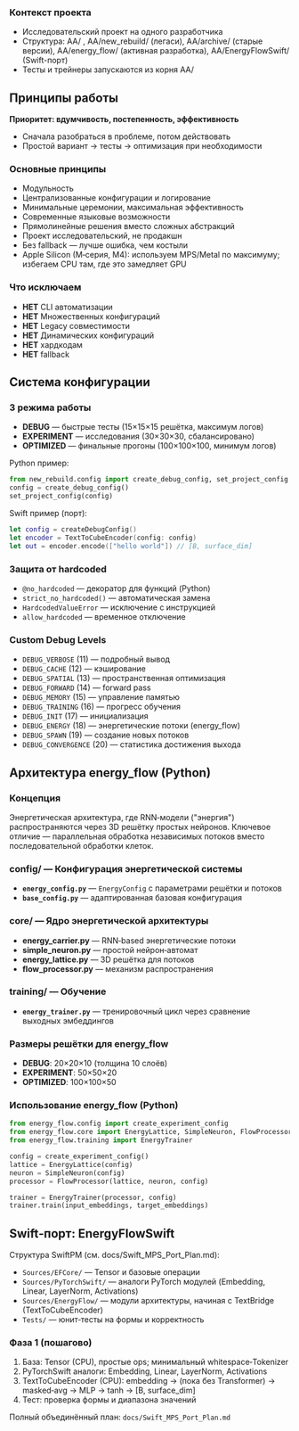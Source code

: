 ### Контекст проекта

- Исследовательский проект на одного разработчика
- Структура: AA/ , AA/new_rebuild/ (легаси), AA/archive/ (старые версии), AA/energy_flow/ (активная разработка), AA/EnergyFlowSwift/ (Swift-порт)
- Тесты и трейнеры запускаются из корня AA/

## Принципы работы

**Приоритет: вдумчивость, постепенность, эффективность**

- Сначала разобраться в проблеме, потом действовать
- Простой вариант → тесты → оптимизация при необходимости

### Основные принципы

- Модульность
- Централизованные конфигурации и логирование
- Минимальные церемонии, максимальная эффективность
- Современные языковые возможности
- Прямолинейные решения вместо сложных абстракций
- Проект исследовательский, не продакшн
- Без fallback — лучше ошибка, чем костыли
- Apple Silicon (M‑серия, M4): используем MPS/Metal по максимуму; избегаем CPU там, где это замедляет GPU

### Что исключаем

- **НЕТ** CLI автоматизации
- **НЕТ** Множественных конфигураций
- **НЕТ** Legacy совместимости
- **НЕТ** Динамических конфигураций
- **НЕТ** хардкодам
- **НЕТ** fallback

## Система конфигурации

### 3 режима работы

- **DEBUG** — быстрые тесты (15×15×15 решётка, максимум логов)
- **EXPERIMENT** — исследования (30×30×30, сбалансировано)
- **OPTIMIZED** — финальные прогоны (100×100×100, минимум логов)

Python пример:

```python
from new_rebuild.config import create_debug_config, set_project_config
config = create_debug_config()
set_project_config(config)
```

Swift пример (порт):

```swift
let config = createDebugConfig()
let encoder = TextToCubeEncoder(config: config)
let out = encoder.encode(["hello world"]) // [B, surface_dim]
```

### Защита от hardcoded

- `@no_hardcoded` — декоратор для функций (Python)
- `strict_no_hardcoded()` — автоматическая замена
- `HardcodedValueError` — исключение с инструкцией
- `allow_hardcoded` — временное отключение

### Custom Debug Levels

- `DEBUG_VERBOSE` (11) — подробный вывод
- `DEBUG_CACHE` (12) — кэширование
- `DEBUG_SPATIAL` (13) — пространственная оптимизация
- `DEBUG_FORWARD` (14) — forward pass
- `DEBUG_MEMORY` (15) — управление памятью
- `DEBUG_TRAINING` (16) — прогресс обучения
- `DEBUG_INIT` (17) — инициализация
- `DEBUG_ENERGY` (18) — энергетические потоки (energy_flow)
- `DEBUG_SPAWN` (19) — создание новых потоков
- `DEBUG_CONVERGENCE` (20) — статистика достижения выхода

## Архитектура energy_flow (Python)

### Концепция

Энергетическая архитектура, где RNN‑модели ("энергия") распространяются через 3D решётку простых нейронов. Ключевое отличие — параллельная обработка независимых потоков вместо последовательной обработки клеток.

### config/ — Конфигурация энергетической системы

- **`energy_config.py`** — `EnergyConfig` с параметрами решётки и потоков
- **`base_config.py`** — адаптированная базовая конфигурация

### core/ — Ядро энергетической архитектуры

- **energy_carrier.py** — RNN‑based энергетические потоки
- **simple_neuron.py** — простой нейрон‑автомат
- **energy_lattice.py** — 3D решётка для потоков
- **flow_processor.py** — механизм распространения

### training/ — Обучение

- **`energy_trainer.py`** — тренировочный цикл через сравнение выходных эмбеддингов

### Размеры решётки для energy_flow

- **DEBUG**: 20×20×10 (толщина 10 слоёв)
- **EXPERIMENT**: 50×50×20
- **OPTIMIZED**: 100×100×50

### Использование energy_flow (Python)

```python
from energy_flow.config import create_experiment_config
from energy_flow.core import EnergyLattice, SimpleNeuron, FlowProcessor
from energy_flow.training import EnergyTrainer

config = create_experiment_config()
lattice = EnergyLattice(config)
neuron = SimpleNeuron(config)
processor = FlowProcessor(lattice, neuron, config)

trainer = EnergyTrainer(processor, config)
trainer.train(input_embeddings, target_embeddings)
```

## Swift‑порт: EnergyFlowSwift

Структура SwiftPM (см. docs/Swift_MPS_Port_Plan.md):

- `Sources/EFCore/` — Tensor и базовые операции
- `Sources/PyTorchSwift/` — аналоги PyTorch модулей (Embedding, Linear, LayerNorm, Activations)
- `Sources/EnergyFlow/` — модули архитектуры, начиная с TextBridge (TextToCubeEncoder)
- `Tests/` — юнит‑тесты на формы и корректность

### Фаза 1 (пошагово)

1. База: Tensor (CPU), простые ops; минимальный whitespace‑Tokenizer
2. PyTorchSwift аналоги: Embedding, Linear, LayerNorm, Activations
3. TextToCubeEncoder (CPU): embedding → (пока без Transformer) → masked‑avg → MLP → tanh → [B, surface_dim]
4. Тест: проверка формы и диапазона значений

Полный объединённый план: `docs/Swift_MPS_Port_Plan.md`
